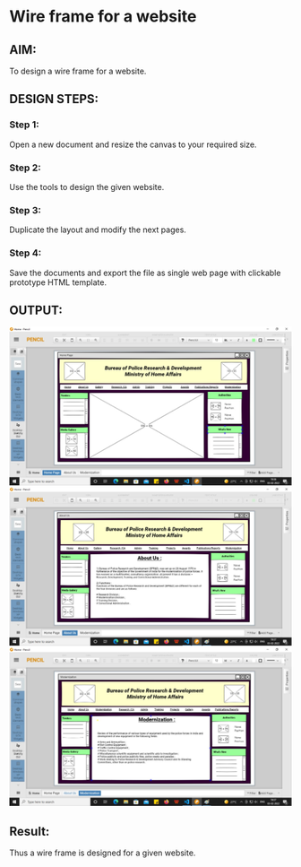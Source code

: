 # Wire frame for a website

## AIM:
To design a wire frame for a website.

## DESIGN STEPS:

### Step 1:
Open a new document and resize the canvas to your required size.
### Step 2:
Use the tools to design the given website.
### Step 3:
Duplicate the layout and modify the next pages.
### Step 4:
Save the documents and export the file as single web page with clickable prototype HTML template.
## OUTPUT:
![github logo](w1.jpeg)
![github logo](w2.jpeg)
![github logo](w3.jpeg)
## Result:
Thus a wire frame is designed for a given website.
